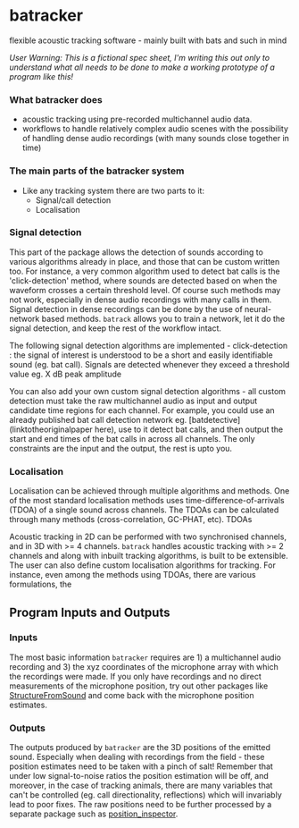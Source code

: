# batracker
flexible acoustic tracking software - mainly built with bats and such in mind

*User Warning: This is a fictional spec sheet, I'm writing this out only to understand what all needs to be done to make a working prototype of a program like this!*

### What batracker does 

- acoustic tracking using pre-recorded multichannel audio data.
- workflows to handle relatively complex audio scenes with the possibility of handling dense audio recordings (with many sounds close together in time)


### The main parts of the batracker system

- Like any tracking system there are two parts to it:
    - Signal/call detection
    - Localisation

### Signal detection 
This part of the package allows the detection of sounds according to various algorithms already in place, and those that can be custom written too. 
For instance, a very common algorithm used to detect bat calls is the 'click-detection' method, where sounds are detected based on when the waveform 
crosses a certain threshold level. Of course such methods may not work, especially in dense audio recordings with many calls in them. Signal detection in 
dense recordings can be done by the use of neural-network based methods. ```batrack``` allows you to train a network, let it do the signal detection, and keep
the rest of the workflow intact.

The following signal detection algorithms are implemented
    - click-detection : the signal of interest is understood to be a short and easily identifiable sound (eg. bat call). Signals are detected whenever they exceed a 
threshold value eg. X dB peak amplitude

You can also add your own custom signal detection algorithms - all custom detection must take the raw multichannel audio as input and output candidate time regions
for each channel. For example, you could use an already published bat call detection network eg. [batdetective](linktotheoriginalpaper here), use to it detect bat calls,  and then output the start and end times of the bat calls in across all channels. The only constraints are the input and the output, the rest is upto you. 

### Localisation 
Localisation can be achieved through multiple algorithms and methods. One of the most standard localisation methods uses time-difference-of-arrivals (TDOA) of a single sound across channels. The TDOAs can be calculated through many methods (cross-correlation, GC-PHAT, etc). TDOAs

Acoustic tracking in 2D can be performed with two synchronised channels, and in 3D with >= 4 channels. ```batrack``` handles acoustic tracking with >= 2 channels and along with inbuilt tracking algorithms, is built to be extensible. The user can also define custom localisation algorithms for tracking. For instance, even among the methods using TDOAs, there are various formulations, the 

## Program Inputs and Outputs

### Inputs
The most basic information ```batracker``` requires are 1) a multichannel audio recording and 3) the xyz coordinates of the microphone array with which the recordings were made. If you only have recordings and no direct measurements of the microphone position, try out other packages like [StructureFromSound](linkhere) and come back with the microphone position estimates. 

### Outputs
The outputs produced by ```batracker``` are the 3D positions of the emitted sound. Especially when dealing with recordings from the field - these position estimates need to be taken with a pinch of salt! Remember that under low signal-to-noise ratios the position estimation will be off, and moreover, in the case of tracking animals, there are many variables that can't be controlled (eg. call directionality, reflections) which will invariably lead to poor fixes. The raw positions need to be further processed by a separate package such as [position_inspector](fictionalpagehere).


